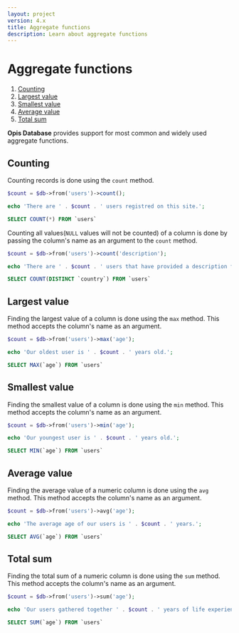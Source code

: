 ```yaml
---
layout: project
version: 4.x
title: Aggregate functions
description: Learn about aggregate functions
---
```

# Aggregate functions

1. [Counting](#counting)
2. [Largest value](#largest-value)
3. [Smallest value](#smallest-value)
4. [Average value](#average-value)
5. [Total sum](#total-sum)

**Opis Database** provides support for most common and widely used aggregate functions.

## Counting

Counting records is done using the `count` method. 

```php
$count = $db->from('users')->count();

echo 'There are ' . $count . ' users registred on this site.';
```
```sql
SELECT COUNT(*) FROM `users`
```

Counting all values(`NULL` values will not be counted) of a column is done by 
passing the column's name as an argument to the `count` method. 

```php
$count = $db->from('users')->count('description');

echo 'There are ' . $count . ' users that have provided a description for their profile.';
```
```sql
SELECT COUNT(DISTINCT `country`) FROM `users`
```

## Largest value

Finding the largest value of a column is done using the `max` method. 
This method accepts the column's name as an argument. 

```php
$count = $db->from('users')->max('age');

echo 'Our oldest user is ' . $count . ' years old.';
```
```sql
SELECT MAX(`age`) FROM `users`
```

## Smallest value

Finding the smallest value of a column is done using the `min` method. 
This method accepts the column's name as an argument. 

```php
$count = $db->from('users')->min('age');

echo 'Our youngest user is ' . $count . ' years old.';
```
```sql
SELECT MIN(`age`) FROM `users`
```

## Average value

Finding the average value of a numeric column is done using the `avg` method. 
This method accepts the column's name as an argument. 

```php
$count = $db->from('users')->avg('age');

echo 'The average age of our users is ' . $count . ' years.';
```
```sql
SELECT AVG(`age`) FROM `users`
```

## Total sum

Finding the total sum of a numeric column is done using the `sum` method. 
This method accepts the column's name as an argument. 

```php
$count = $db->from('users')->sum('age');

echo 'Our users gathered together ' . $count . ' years of life experience.';
```
```sql
SELECT SUM(`age`) FROM `users`
```


